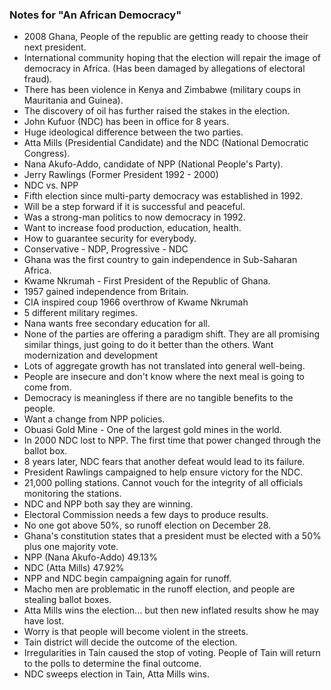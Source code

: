 ### Notes for "An African Democracy"
- 2008 Ghana, People of the republic are getting ready to choose their next president. 
- International community hoping that the election will repair the image of democracy in Africa. (Has been damaged by allegations of electoral fraud). 
- There has been violence in Kenya and Zimbabwe (military coups in Mauritania and Guinea).
- The discovery of oil has further raised the stakes in the election.
- John Kufuor (NDC) has been in office for 8 years. 
- Huge ideological difference between the two parties. 
- Atta Mills (Presidential Candidate) and the NDC (National Democratic Congress).
- Nana Akufo-Addo, candidate of NPP (National People's Party).
- Jerry Rawlings (Former President 1992 - 2000)
- NDC vs. NPP
- Fifth election since multi-party democracy was established in 1992.
- Will be a step forward if it is successful and peaceful.
- Was a strong-man politics to now democracy in 1992. 
- Want to increase food production, education, health.
- How to guarantee security for everybody.
- Conservative - NDP, Progressive - NDC
- Ghana was the first country to gain independence in Sub-Saharan Africa. 
- Kwame Nkrumah - First President of the Republic of Ghana.
- 1957 gained independence from Britain.
- CIA inspired coup 1966 overthrow of Kwame Nkrumah
- 5 different military regimes.
- Nana wants free secondary education for all.
- None of the parties are offering a paradigm shift. They are all promising similar things, just going to do it better than the others. 
Want modernization and development
- Lots of aggregate growth has not translated into general well-being.
- People are insecure and don't know where the next meal is going to come from.
- Democracy is meaningless if there are no tangible benefits to the people.  
- Want a change from NPP policies. 
- Obuasi Gold Mine - One of the largest gold mines in the world.
- In 2000 NDC lost to NPP. The first time that power changed through the ballot box. 
- 8 years later, NDC fears that another defeat would lead to its failure.
- President Rawlings campaigned to help ensure victory for the NDC.
- 21,000 polling stations. Cannot vouch for the integrity of all officials monitoring the stations. 
- NDC and NPP both say they are winning.
- Electoral Commission needs a few days to produce results.
- No one got above 50%, so runoff election on December 28.
- Ghana's constitution states that a president must be elected with a 50% plus one majority vote. 
- NPP (Nana Akufo-Addo) 49.13%
- NDC (Atta Mills) 47.92%
- NPP and NDC begin campaigning again for runoff. 
- Macho men are problematic in the runoff election, and people are stealing ballot boxes. 
- Atta Mills wins the election... but then new inflated results show he may have lost.
- Worry is that people will become violent in the streets.
- Tain district will decide the outcome of the election.
- Irregularities in Tain caused the stop of voting. People of Tain will return to the polls to determine the final outcome.
- NDC sweeps election in Tain, Atta Mills wins.  
